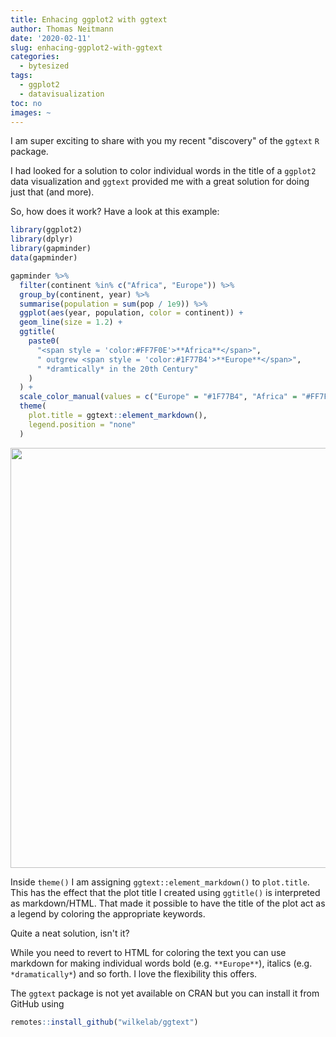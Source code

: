 ```yaml
---
title: Enhacing ggplot2 with ggtext
author: Thomas Neitmann
date: '2020-02-11'
slug: enhacing-ggplot2-with-ggtext
categories:
  - bytesized
tags:
  - ggplot2
  - datavisualization
toc: no
images: ~
---
```


I am super exciting to share with you my recent "discovery" of the `ggtext` `R` package.

I had looked for a solution to color individual words in the title of a `ggplot2` data visualization and `ggtext` provided me with a great solution for doing just that (and more).

So, how does it work? Have a look at this example:


```r
library(ggplot2)
library(dplyr)
library(gapminder)
data(gapminder)

gapminder %>%
  filter(continent %in% c("Africa", "Europe")) %>%
  group_by(continent, year) %>%
  summarise(population = sum(pop / 1e9)) %>%
  ggplot(aes(year, population, color = continent)) +
  geom_line(size = 1.2) +
  ggtitle(
    paste0(
      "<span style = 'color:#FF7F0E'>**Africa**</span>",
      " outgrew <span style = 'color:#1F77B4'>**Europe**</span>",
      " *dramtically* in the 20th Century"
    )
  ) +
  scale_color_manual(values = c("Europe" = "#1F77B4", "Africa" = "#FF7F0E")) +
  theme(
    plot.title = ggtext::element_markdown(),
    legend.position = "none"
  )
```

<img src="/posts/2020-03-14-enhacing-ggplot2-with-ggtext_files/figure-html/unnamed-chunk-1-1.png" width="672" />


Inside `theme()` I am assigning `ggtext::element_markdown()` to `plot.title`. This has the effect that the plot title I created using `ggtitle()` is interpreted as markdown/HTML. That made it possible to have the title of the plot act as a legend by coloring the appropriate keywords.

Quite a neat solution, isn't it?

While you need to revert to HTML for coloring the text you can use markdown for making individual words bold (e.g. `**Europe**`), italics (e.g. `*dramatically*`) and so forth. I love the flexibility this offers.

The `ggtext` package is not yet available on CRAN but you can install it from GitHub using

```r
remotes::install_github("wilkelab/ggtext")
```
